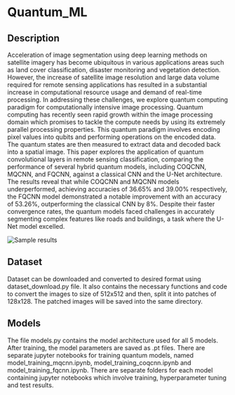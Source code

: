 # Quantum_ML

## Description 
Acceleration of image segmentation using deep learning methods on satellite imagery has become
ubiquitous in various applications areas such as land cover classification, disaster monitoring and
vegetation detection. However, the increase of satellite image resolution and large data volume
required for remote sensing applications has resulted in a substantial increase in computational
resource usage and demand of real-time processing. In addressing these challenges, we explore
quantum computing paradigm for computationally intensive image processing. Quantum computing
has recently seen rapid growth within the image processing domain which promises to tackle the
compute needs by using its extremely parallel processing properties. This quantum paradigm involves
encoding pixel values into qubits and performing operations on the encoded data. The quantum
states are then measured to extract data and decoded back into a spatial image.
This paper explores
the application of quantum convolutional layers in remote sensing classification, comparing the
performance of several hybrid quantum models, including COQCNN, MQCNN, and FQCNN, against
a classical CNN and the U-Net architecture. The results reveal that while COQCNN and MQCNN
models underperformed, achieving accuracies of 36.65% and 39.00% respectively, the FQCNN model
demonstrated a notable improvement with an accuracy of 53.26%, outperforming the classical CNN
by 8%. Despite their faster convergence rates, the quantum models faced challenges in accurately
segmenting complex features like roads and buildings, a task where the U-Net model excelled.

![Sample results](URL_or_path_to_image)

## Dataset 
Dataset can be downloaded and converted to desired format using dataset_download.py file. It also contains 
the necessary functions and code to convert the images to size of 512x512 and then, split it into patches of 
128x128. The patched images will be saved into the same directory.

## Models
The file models.py contains the model architecture used for all 5 models. After training, the model parameters are saved as .pt files. There are separate jupyter notebooks
for training quantum models, named model_training_mqcnn.ipynb, model_training_coqcnn.ipynb and model_training_fqcnn.ipynb. There are separate folders for each model containing
jupyter notebooks which involve training, hyperparameter tuning and test results. 
